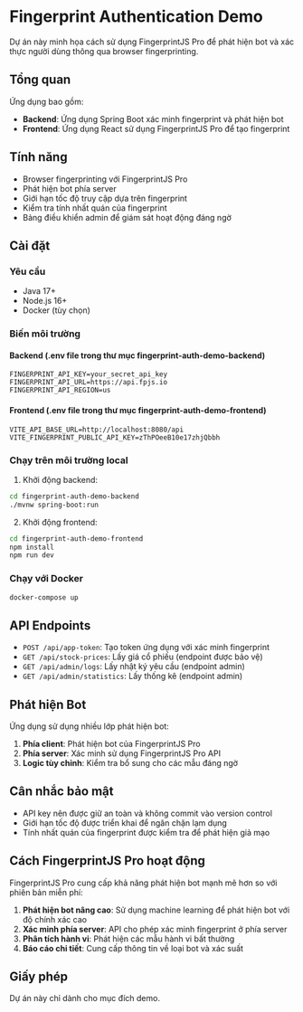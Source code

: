 # Fingerprint Authentication Demo

Dự án này minh họa cách sử dụng FingerprintJS Pro để phát hiện bot và xác thực người dùng thông qua browser fingerprinting.

## Tổng quan

Ứng dụng bao gồm:

- **Backend**: Ứng dụng Spring Boot xác minh fingerprint và phát hiện bot
- **Frontend**: Ứng dụng React sử dụng FingerprintJS Pro để tạo fingerprint

## Tính năng

- Browser fingerprinting với FingerprintJS Pro
- Phát hiện bot phía server
- Giới hạn tốc độ truy cập dựa trên fingerprint
- Kiểm tra tính nhất quán của fingerprint
- Bảng điều khiển admin để giám sát hoạt động đáng ngờ

## Cài đặt

### Yêu cầu

- Java 17+
- Node.js 16+
- Docker (tùy chọn)

### Biến môi trường

#### Backend (.env file trong thư mục fingerprint-auth-demo-backend)

```
FINGERPRINT_API_KEY=your_secret_api_key
FINGERPRINT_API_URL=https://api.fpjs.io
FINGERPRINT_API_REGION=us
```

#### Frontend (.env file trong thư mục fingerprint-auth-demo-frontend)

```
VITE_API_BASE_URL=http://localhost:8080/api
VITE_FINGERPRINT_PUBLIC_API_KEY=zThPOeeB10e17zhjQbbh
```

### Chạy trên môi trường local

1. Khởi động backend:

```bash
cd fingerprint-auth-demo-backend
./mvnw spring-boot:run
```

2. Khởi động frontend:

```bash
cd fingerprint-auth-demo-frontend
npm install
npm run dev
```

### Chạy với Docker

```bash
docker-compose up
```

## API Endpoints

- `POST /api/app-token`: Tạo token ứng dụng với xác minh fingerprint
- `GET /api/stock-prices`: Lấy giá cổ phiếu (endpoint được bảo vệ)
- `GET /api/admin/logs`: Lấy nhật ký yêu cầu (endpoint admin)
- `GET /api/admin/statistics`: Lấy thống kê (endpoint admin)

## Phát hiện Bot

Ứng dụng sử dụng nhiều lớp phát hiện bot:

1. **Phía client**: Phát hiện bot của FingerprintJS Pro
2. **Phía server**: Xác minh sử dụng FingerprintJS Pro API
3. **Logic tùy chỉnh**: Kiểm tra bổ sung cho các mẫu đáng ngờ

## Cân nhắc bảo mật

- API key nên được giữ an toàn và không commit vào version control
- Giới hạn tốc độ được triển khai để ngăn chặn lạm dụng
- Tính nhất quán của fingerprint được kiểm tra để phát hiện giả mạo

## Cách FingerprintJS Pro hoạt động

FingerprintJS Pro cung cấp khả năng phát hiện bot mạnh mẽ hơn so với phiên bản miễn phí:

1. **Phát hiện bot nâng cao**: Sử dụng machine learning để phát hiện bot với độ chính xác cao
2. **Xác minh phía server**: API cho phép xác minh fingerprint ở phía server
3. **Phân tích hành vi**: Phát hiện các mẫu hành vi bất thường
4. **Báo cáo chi tiết**: Cung cấp thông tin về loại bot và xác suất

## Giấy phép

Dự án này chỉ dành cho mục đích demo.